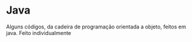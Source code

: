 # Java
Alguns códigos, da cadeira de programação orientada a objeto, feitos em java. Feito individualmente
